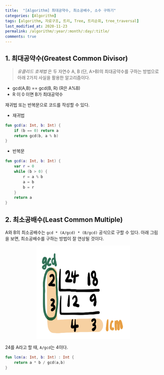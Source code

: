 ```yaml
---
title:  "[Algorithm] 최대공약수, 최소공배수, 소수 구하기"
categories: [Algorithm]
tags: [algorithm, 자료구조, 트리, Tree, 트리순회, tree_traversal]
last_modified_at: 2020-11-23
permalink: /algorithm/:year/:month/:day/:title/
comments: true
---
```

## 1. 최대공약수(Greatest Common Divisor)

> *유클리드 호제법* 은 두 자연수 A, B (단, A>B)의 최대공약수를 구하는 방법으로 아래 2가지 사실을 활용한 알고리즘이다.
* gcd(A,B) == gcd(B, R) (R은 A%B) 
* R 이 0 이면 B가 최대공약수

재귀법 또는 반복문으로 코드를 작성할 수 있다. 

* 재귀법
```kotlin
fun gcd(a: Int, b: Int) {
    if (b == 0) return a
    return gcd(b, a % b)
}
```
* 반복문
```kotlin
fun gcd(a: Int, b: Int) {
    var r = 0
    while (b > 0) {
        r = a % b
        a = b
        b = r
    }
    return a
}
```

## 2. 최소공배수(Least Common Multiple)
A와 B의 최소공배수는 `gcd * (A/gcd) * (B/gcd)` 공식으로 구할 수 있다. 아래 그림을 보면, 최소공배수를 구하는 방법이 잘 연상될 것이다.

<center><img src="/assets/images/algorithm/gcd_lcm.jpg" width="300" height="300" /></center>

24를 A라고 할 때, `A/gcd`는 4이다.

```kotlin
fun lcm(a: Int, b: Int) : Int {
    return a * b / gcd(a,b)
}
```
